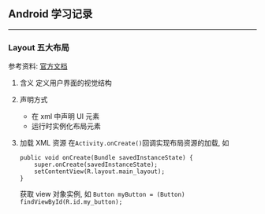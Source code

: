 ## Android 学习记录

---

### Layout 五大布局

参考资料: [官方文档](https://developer.android.com/guide/topics/ui/declaring-layout?hl=zh-CN)

1. 含义
   定义用户界面的视觉结构

2. 声明方式

   - 在 xml 中声明 UI 元素
   - 运行时实例化布局元素

3. 加载 XML 资源
   在`Activity.onCreate()`回调实现布局资源的加载, 如

   ```
   public void onCreate(Bundle savedInstanceState) {
       super.onCreate(savedInstanceState);
       setContentView(R.layout.main_layout);
   }
   ```

   获取 view 对象实例, 如
   `Button myButton = (Button) findViewById(R.id.my_button);`
